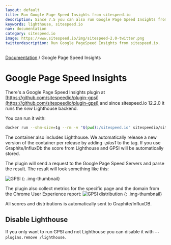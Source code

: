 ```yaml
---
layout: default
title: Run Google Page Speed Insights from sitespeed.io
description: Since 7.5 you can also run Google Page Speed Insights from sitespeed.io
keywords: lighthouse, sitespeed.io
nav: documentation
category: sitespeed.io
image: https://www.sitespeed.io/img/sitespeed-2.0-twitter.png
twitterdescription: Run Google PageSpeed Insights from sitespeed.io.
---
```

[Documentation](/documentation/sitespeed.io/) / Google Page Speed Insights

# Google Page Speed Insights

There's a Google Page Speed Insights plugin at [https://github.com/sitespeedio/plugin-gpsi](https://github.com/sitespeedio/plugin-gpsi) and since sitespeed.io 12.2.0 it runs the *new* Lighthouse backend.

You can run it with: 

```bash
docker run --shm-size=1g --rm -v "$(pwd):/sitespeed.io" sitespeedio/sitespeed.io:{% include version/sitespeed.io.txt %}-plus1 https://www.sitespeed.io/ --plugins.remove /lighthouse
``` 

The container also includes Lighthouse. We automatically release a new version of the container per release by adding *-plus1* to the tag. If you use Graphite/InfluxDb the score from Lighthouse and GPSI will be automatically stored.

The plugin will send a request to the Google Page Speed Servers and parse the result. The result will look something like this:

![GPSI]({{site.baseurl}}/img/gpsi-lighthouse.png)
{: .img-thumbnail}

The plugin also collect metrics for the specific page and the domain from the Chrome User Experience report:
![GPSI distribution]({{site.baseurl}}/img/gpsi-distribution.png)
{: .img-thumbnail}

All scores and distributions is automatically sent to Graphite/InfluxDB.

## Disable Lighthouse
If you only want to run GPSI and not Lighthouse you can disable it with `--plugins.remove /lighthouse`.